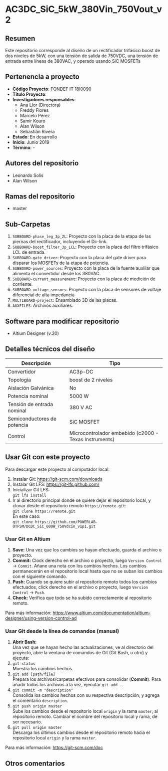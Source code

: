 # AC3DC_SiC_5kW_380Vin_750Vout_v2

## Resumen
Este repositorio corresponde al diseño de un rectificador trifásico boost de dos niveles de 5kW, con una tensión de salida de 750VDC, una tensión de entrada entre líneas de 380VAC, y operado usando SiC MOSFETs

## Pertenencia a proyecto
* **Código Proyecto**: FONDEF IT 18I0090
* **Título Proyecto**: 
* **Investigadores responsables**:
    * Ana Llor (Directora)
    * Freddy Flores
    * Marcelo Pérez
    * Samir Kouro
    * Alan Wilson
    * Sebastián Rivera
* **Estado**: En desarrollo
* **Inicio**: Junio 2019
* **Término**: -

## Autores del repositorio
* Leonardo Solís
* Alan Wilson 

## Ramas del repositorio
* master

## Sub-Carpetas
1. `SUBBOARD-phase_leg_3p_2L`: Proyecto con la placa de la etapa de las piernas del rectificador, incluyendo el Dc-link.
1. `SUBBOARD-boost_filter_3p_LCL`: Proyecto con la placa del filtro trifásico LCL de entrada.
1. `SUBBOARD-gate_driver`: Proyecto con la placa del gate driver para disparar los MOSFETs de la etapa de potencia.
1. `SUBBOARD-power_sources`: Proyecto con la placa de la fuente auxlilar que alimenta el convertidor desde los 380VAC.
1. `SUBBOARD-current_measurement`: Proyecto con la placa de medición de corriente.
1. `SUBBOARD-voltage_sensors`: Proyecto con la placa de sensores de voltaje diferencial de alta impedancia
1. `MULTIBOARD-project`: Ensamblado 3D de las placas.
1. `AUXFILES`: Archivos auxiliares.

## Software para modificar repositorio
* Altium Designer (v.20)

## Detalles técnicos del diseño
| **Descripción** | **Tipo** |
| - | - |
| Convertidor | AC3p-DC | 
| Topología | boost de 2 niveles | 
| Aislación Galvánica | No | 
| Potencia nominal | 5000 W | 
| Tensión de entrada nominal | 380 V AC | 
| Semiconductores de potencia | SiC MOSFET | 
| Control | Microcontrolador embebido (c2000 - Texas Instruments) | 

## Usar Git con este proyecto
Para descargar este proyecto al computador local:
1. Instalar Git: https://git-scm.com/downloads
1. Instalar Git LFS: https://git-lfs.github.com/
1. Inicializar Git LFS:<br />
`git lfs install`
1. Ir al directorio principal donde se quiere dejar el repositorio local, y clonar desde el repositorio remoto `https://remote.git`:<br />
`git clone https://remote.git` <br />
En este caso: <br />
`git clone https://github.com/POWERLAB-UTFSM/DCDC_SiC_600W_750Vdcin_v1p1.git`

### Usar Git en Altium
1. **Save:** Una vez que los cambios se hayan efectuado, guarda el archivo o proyecto.
1. **Commit:** Clock derecho en el archivo o proyecto, luego `Version Control` -> `Commit`. Añane una nota con los cambios hechos. Los cambios permanecerán en el repositorio local hasta que no se suban los cambios con el siguiente comando.
1. **Push:** Cuando se quiere subir al repositorio remoto todos los cambios efectuados, click derecho en el archivo o proyecto, luego `Version Control` -> `Push`.
1. **Check:** Verifica que todo se ha subido correctamente al repositorio remoto.

Para más información: https://www.altium.com/documentation/altium-designer/using-version-control-ad

### Usar Git desde la línea de comandos (manual)
1. **Abrir Bash:** <br /> Una vez que se hayan hecho las actualizaciones, ve al directorio del proyecto, abre la ventana de comandos de Git (Git Bash, u otro) y ejecuta:
1. `git status` <br /> Muestra los cambios hechos.
1. `git add [path/file]` <br /> Prepara los archivos/carpetas efectivos para consolidar (**Commit**). Para añadir todos los archivos a la vez, ejecutar `git add .`.
1. `git commit -m "description"` <br /> Consolida los cambios hechos con su respectiva descripción, y agrega el comentario `description`.
1. `git push origin master` <br /> Sube los cambios desde el repositorio local `origin` y la rama `master`, al repositorio remoto. Cambiar el nombre del repositorio local y rama, de ser necesario.
1. `git pull origin master` <br /> Descarga los últimos cambios desde el repositorio remoto hacia el repositorio local `origin` y la rama `master`.

Para más información: https://git-scm.com/doc

## Otros comentarios
